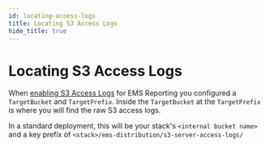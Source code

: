 ```yaml
---
id: locating-access-logs
title: Locating S3 Access Logs
hide_title: true
---
```


# Locating S3 Access Logs

When [enabling S3 Access Logs](../deployment/server_access_logging) for EMS Reporting you configured a `TargetBucket` and `TargetPrefix`.  Inside the `TargetBucket` at the `TargetPrefix` is where you will find the raw S3 access logs.

In a standard deployment, this will be your stack's `<internal bucket name>` and a key prefix of `<stack>/ems-distribution/s3-server-access-logs/`
